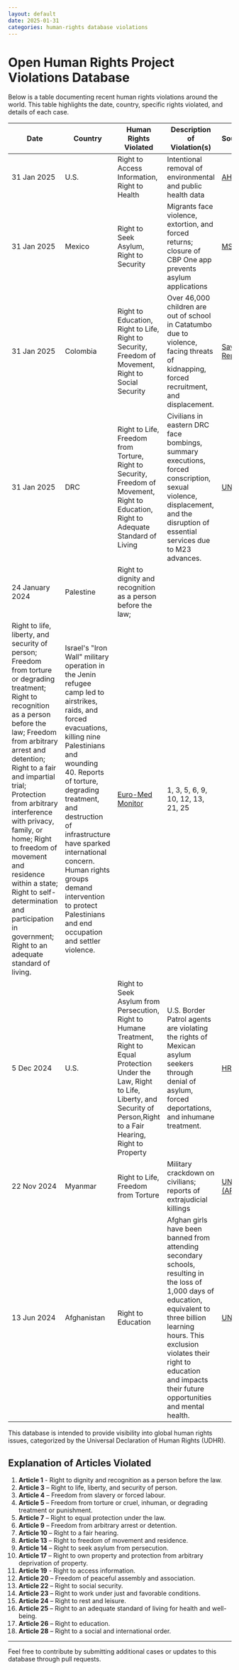```yaml
---
layout: default
date: 2025-01-31
categories: human-rights database violations
---
```

# Open Human Rights Project Violations Database

Below is a table documenting recent human rights violations around the world. This table highlights the date, country, specific rights violated, and details of each case.

| **Date**       | **Country** | **Human Rights Violated**                          | **Description of Violation(s)**                                                                                          | **Source/Reference**       | **Articles Violated** |
|----------------|-------------|----------------------------------------------------|------------------------------------------------------------------------------------------------------------------------|----------------------------|-----------------------|
| 31 Jan 2025    | U.S.      |   Right to Access Information, Right to Health      | Intentional removal of environmental and public health data  | [AHCJ](https://healthjournalism.org/blog/2025/01/download-time-what-journalists-should-know-about-disappearing-federal-health-data/), [EDGI](https://envirodatagov.org/trump-removes-access-to-cejst-our-new-coalition-restores-it/)| 19, 25               |
| 31 Jan 2025    | Mexico      | Right to Seek Asylum, Right to Security            | Migrants face violence, extortion, and forced returns; closure of CBP One app prevents asylum applications              | [MSF Report](https://prezly.msf.org.uk/lives-in-limbo-in-mexico?utm_source=prezly.com&utm_medium=campaign&utm_campaign=Mexico%3A%20People%20trapped%20in%20a%20limbo%20following%20US%20change%20of%20policy%20on%20migration&utm_id=fe9b862e-86f9-49cb-9e07-d6ad3727fa2e&utm_content=story%20title) | 3, 14                 |
| 31 Jan 2025    | Colombia    | Right to Education, Right to Life, Right to Security, Freedom of Movement, Right to Social Security | Over 46,000 children are out of school in Catatumbo due to violence, facing threats of kidnapping, forced recruitment, and displacement. | [Save the Children Report](https://www.savethechildren.net/news/more-46000-children-out-school-catatumbo-region-colombia-facing-threats-kidnapping-recruitment) | 3, 9, 13, 22, 24, 25, 26, 28 |
| 31 Jan 2025    | DRC         | Right to Life, Freedom from Torture, Right to Security, Freedom of Movement, Right to Education, Right to Adequate Standard of Living | Civilians in eastern DRC face bombings, summary executions, forced conscription, sexual violence, displacement, and the disruption of essential services due to M23 advances. | [UN HRC Report](https://www.ohchr.org/en/press-briefing-notes/2025/01/drc-deepening-human-rights-crisis-amid-reports-further-m23-advances?sub-site=HRC) | 3, 4, 5, 9, 13, 17, 20, 22, 23, 25, 26 |
| 24 January 2024    | Palestine   | Right to dignity and recognition as a person before the law;
Right to life, liberty, and security of person; Freedom from torture or degrading treatment; Right to recognition as a person before the law; Freedom from arbitrary arrest and detention; Right to a fair and impartial trial; Protection from arbitrary interference with privacy, family, or home; Right to freedom of movement and residence within a state; Right to self-determination and participation in government; Right to an adequate standard of living. | Israel's "Iron Wall" military operation in the Jenin refugee camp led to airstrikes, raids, and forced evacuations, killing nine Palestinians and wounding 40. Reports of torture, degrading treatment, and destruction of infrastructure have sparked international concern. Human rights groups demand intervention to protect Palestinians and end occupation and settler violence. | [Euro-Med Monitor](https://euromedmonitor.org/en/article/6599/Palestinian-Territory:-Israel%E2%80%99s-military-campaign-in-Jenin-is-a-dangerous-escalation-against-the-Palestinian-people-that-must-be-stopped-immediately)  | 1, 3, 5, 6, 9, 10, 12, 13, 21, 25 |
| 5 Dec 2024    | U.S.     | Right to Seek Asylum from Persecution, Right to Humane Treatment, Right to Equal Protection Under the Law, Right to Life, Liberty, and Security of Person,Right to a Fair Hearing, Right to Property   |  U.S. Border Patrol agents are violating the rights of Mexican asylum seekers through denial of asylum, forced deportations, and inhumane treatment. | [HRW](https://www.hrw.org/news/2024/12/05/us-agents-block-mistreat-mexican-asylum-seekers)  |  3, 5, 7, 10, 14, 17 |
| 22 Nov 2024    | Myanmar     | Right to Life, Freedom from Torture                | Military crackdown on civilians; reports of extrajudicial killings                                                     | [UNITED NATIONS (AP)](https://apnews.com/article/un-myanmar-military-attacks-rights-violations-rohingya-f38f5e3f0a50d4ce64891fc6739fa8e5)  | 3, 5                 |
| 13 Jun 2024    | Afghanistan    | Right to Education        | Afghan girls have been banned from attending secondary schools, resulting in the loss of 1,000 days of education, equivalent to three billion learning hours. This exclusion violates their right to education and impacts their future opportunities and mental health. | [UNICEF Report](https://www.unicef.org/press-releases/1000-days-education-equivalent-three-billion-learning-hours-lost-afghan-girls) | 26                    |




This database is intended to provide visibility into global human rights issues, categorized by the Universal Declaration of Human Rights (UDHR).

## Explanation of Articles Violated
1. **Article 1** - Right to dignity and recognition as a person before the law.
2. **Article 3** – Right to life, liberty, and security of person.
3. **Article 4** – Freedom from slavery or forced labour.
4. **Article 5** – Freedom from torture or cruel, inhuman, or degrading treatment or punishment.
5. **Article 7** – Right to equal protection under the law.
6. **Article 9** – Freedom from arbitrary arrest or detention.
7. **Article 10** – Right to a fair hearing.
8. **Article 13** – Right to freedom of movement and residence.
9. **Article 14** – Right to seek asylum from persecution.
10. **Article 17** – Right to own property and protection from arbitrary deprivation of property.
11. **Article 19** - Right to access information.
12. **Article 20** – Freedom of peaceful assembly and association.
13. **Article 22** – Right to social security.
14. **Article 23** – Right to work under just and favorable conditions.
15. **Article 24** – Right to rest and leisure.
16. **Article 25** – Right to an adequate standard of living for health and well-being.
17. **Article 26** – Right to education.
18. **Article 28** – Right to a social and international order.

---

Feel free to contribute by submitting additional cases or updates to this database through pull requests.
